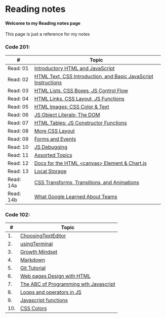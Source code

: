 # Reading notes
#### Welcome to my Reading notes page 
This page is just a reference for my notes

### Code 201:

\# | Topic
-- | -----
Read: 01 | [Introductory HTML and JavaScript](class-01.md)
Read: 02 | [HTML Text, CSS Introduction, and Basic JavaScript Instructions](class-02.md)
Read: 03 | [HTML Lists, CSS Boxes, JS Control Flow](class-03.md)
Read: 04 | [HTML Links, CSS Layout, JS Functions](class-04.md)
Read: 05 | [HTML Images; CSS Color & Text](class-05.md)
Read: 06 | [JS Object Literals; The DOM](class-06.md)
Read: 07 | [HTML Tables; JS Constructor Functions](class-07.md)
Read: 08 | [More CSS Layout](class-08.md)
Read: 09 | [Forms and Events](class-09.md)
Read: 10 | [JS Debugging]()
Read: 11 | [Assorted Topics]()
Read: 12 | [Docs for the HTML \<canvas\> Element & Chart.js]()
Read: 13 | [Local Storage]()
Read: 14a | [CSS Transforms, Transitions, and Animations]()
Read: 14b | [What Google Learned About Teams]()

### Code 102:

\# | Topic
-- | -----
1. | [ChoosingTextEditor](Choosingatexteditor.md)
2. | [usingTerminal](usingaterminal.md)
3. | [Growth Mindset](GrowthMindset.md)
4. | [Markdown](markdown.md)
5. | [Git Tutorial](GitTutorial.md)
6. | [Web pages Design with HTML](HTMLandDesignprocess.md)
7. | [The ABC of Programming wth Javascript](JavascriptChp1.md)
8. | [Loops and operators in JS](jsloops.md)
9. | [Javascript functions](jsfunctions.md)
10. | [CSS Colors](csscolors.md)


